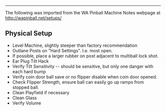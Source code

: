 ***
The following was imported from the WA Pinball Machine Notes webpage at http://wapinball.net/setups/
## Physical Setup
-   Level Machine, slightly steeper than factory recommendation
-   Outlane Posts on "Hard Settings". I.e. most open.
-   If possible, place a larger rubber on post adjacent to multiball lock shot.
-   Ear Plug Tilt Hack
-   Verify Tilt Sensitivity -- should be sensitive, but only one danger with each hard bump
-   Verify coin door ball save or no flipper disable when coin door opened.
-   Check Flipper Strength, ensure ball can easily go up ramps from stopped ball.
-   Clean Playfield if necessary
-   Clean Glass
-   Verify Volume
